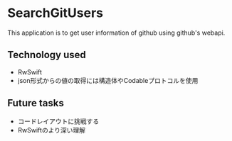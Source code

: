 # SearchGitUsers
This application is to get user information of github using github's webapi.
  
## Technology used
+ RwSwift  
+ json形式からの値の取得には構造体やCodableプロトコルを使用

## Future tasks
+ コードレイアウトに挑戦する
+ RwSwiftのより深い理解
